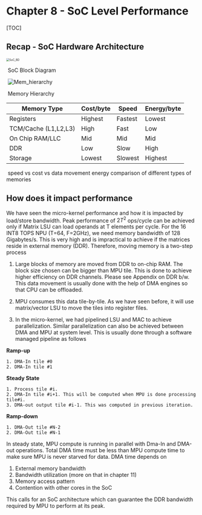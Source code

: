 # Chapter 8 - **SoC Level Performance**

[TOC]



## **Recap - SoC Hardware Architecture**

<img src="C:\work\edgeai_book\SoC_BD.jpg" alt="SoC_BD" style="zoom:50%;" />

​														SoC Block Diagram



​	![Mem_hierarchy](C:\work\edgeai_book\Mem_hierarchy.png)

​														Memory Hierarchy



| **Memory Type**      | **Cost/byte** | **Speed** | **Energy/byte** |
| -------------------- | ------------- | --------- | --------------- |
| Registers            | Highest       | Fastest   | Lowest          |
| TCM/Cache (L1,L2,L3) | High          | Fast      | Low             |
| On Chip RAM/LLC      | Mid           | Mid       | Mid             |
| DDR                  | Low           | Slow      | High            |
| Storage              | Lowest        | Slowest   | Highest         |

​								speed vs cost vs data movement energy comparison of different types of memories



## **How does it impact performance**

We have seen the micro-kernel performance and how it is impacted by load/store bandwidth. Peak performance of  $2T^2$  ops/cycle  can be achieved only  if Matrix LSU can load operands at T elements per cycle. For the 16 INT8 TOPS NPU (T=64, F=2GHz), we need memory bandwidth of 128 Gigabytes/s. This is very high and is impractical to achieve if the matrices reside in external memory (DDR). Therefore, moving memory is a two-step process



1. Large blocks of memory are moved from DDR to on-chip RAM. The block size chosen can be bigger than MPU tile. This is done to achieve higher efficiency on DDR channels. Please see Appendix <TBD> on DDR b/w. This data movement is usually done with the help of DMA engines so that CPU can be offloaded.

   

2. MPU consumes this data tile-by-tile. As we have seen before, it will use matrix/vector LSU to move the tiles into register files. 

   

3. In the micro-kernel, we had pipelined LSU and MAC to achieve parallelization. Similar parallelization can also be achieved between DMA and MPU at system level. This is usually done through a software managed pipeline as follows

   

   

**Ramp-up** 

	1. DMA-In tile #0
	2. DMA-In tile #1



**Steady State** 	

	1. Process tile #i.
	2. DMA-In tile #i+1. This will be computed when MPU is done processing tile#i.
	3. DMA-out output tile #i-1. This was computed in previous iteration.

**Ramp-down** 

	1. DMA-Out tile #N-2
	2. DMA-Out tile #N-1



In steady state, MPU compute is running in parallel with Dma-In and DMA-out operations. Total DMA time must be less than MPU compute time to make sure MPU is never starved for data. DMA time depends on

1. External memory bandwidth
2. Bandwidth utilization (more on that in chapter 11)
3. Memory access pattern
4. Contention with other cores in the SoC



This calls for an SoC architecture which can guarantee the DDR bandwidth required by MPU to perform at its peak.

